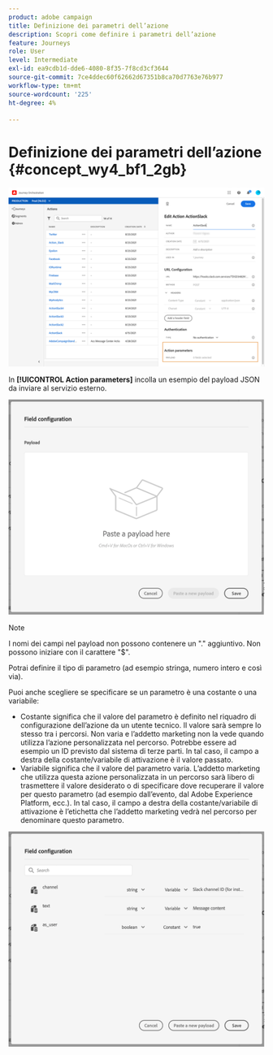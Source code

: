 ```yaml
---
product: adobe campaign
title: Definizione dei parametri dell’azione
description: Scopri come definire i parametri dell’azione
feature: Journeys
role: User
level: Intermediate
exl-id: ea9cdb1d-dde6-4080-8f35-7f8cd3cf3644
source-git-commit: 7ce4ddec60f62662d67351b8ca70d7763e76b977
workflow-type: tm+mt
source-wordcount: '225'
ht-degree: 4%

---
```


# Definizione dei parametri dell’azione {#concept_wy4_bf1_2gb}

![](../assets/messageparameterssection.png)

In **[!UICONTROL Action parameters]** incolla un esempio del payload JSON da inviare al servizio esterno.

![](../assets/customactionpayloadmessage.png)

>[!NOTE]
>
>I nomi dei campi nel payload non possono contenere un &quot;.&quot; aggiuntivo. Non possono iniziare con il carattere &quot;$&quot;.

Potrai definire il tipo di parametro (ad esempio stringa, numero intero e così via).

Puoi anche scegliere se specificare se un parametro è una costante o una variabile:

* Costante significa che il valore del parametro è definito nel riquadro di configurazione dell’azione da un utente tecnico. Il valore sarà sempre lo stesso tra i percorsi. Non varia e l’addetto marketing non la vede quando utilizza l’azione personalizzata nel percorso. Potrebbe essere ad esempio un ID previsto dal sistema di terze parti. In tal caso, il campo a destra della costante/variabile di attivazione è il valore passato.
* Variabile significa che il valore del parametro varia. L’addetto marketing che utilizza questa azione personalizzata in un percorso sarà libero di trasmettere il valore desiderato o di specificare dove recuperare il valore per questo parametro (ad esempio dall’evento, dal Adobe Experience Platform, ecc.). In tal caso, il campo a destra della costante/variabile di attivazione è l’etichetta che l’addetto marketing vedrà nel percorso per denominare questo parametro.

![](../assets/customactionpayloadmessage2.png)
